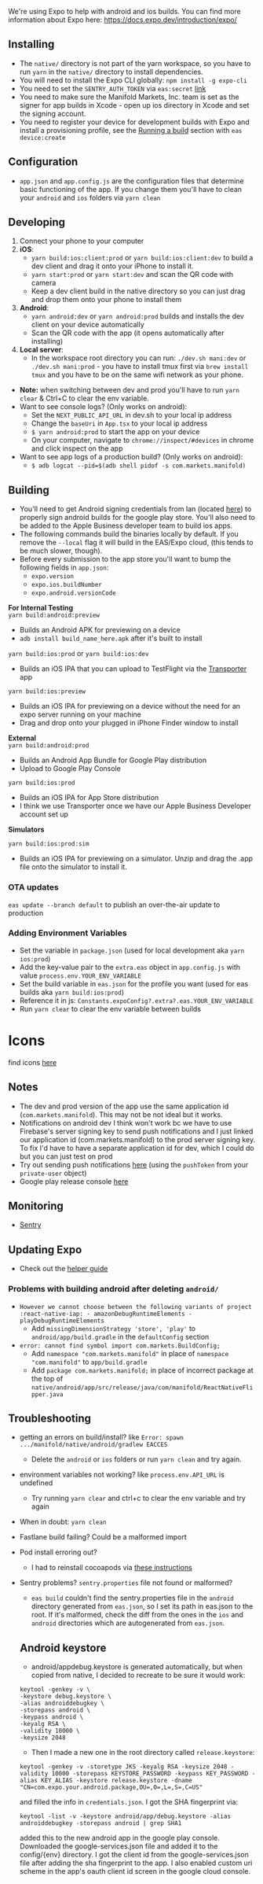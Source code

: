 We're using Expo to help with android and ios builds. You can find more information about Expo here: https://docs.expo.dev/introduction/expo/

## Installing

- The `native/` directory is not part of the yarn workspace, so you have to run `yarn` in the `native/` directory to install dependencies.
- You will need to install the Expo CLI globally: `npm install -g expo-cli`
- You need to set the `SENTRY_AUTH_TOKEN` via `eas:secret` [link](https://docs.expo.dev/build-reference/variables/#using-secrets-in-environment-variables)
- You need to make sure the Manifold Markets, Inc. team is set as the signer for app builds in Xcode - open up ios directory in Xcode and set the signing account.
- You need to register your device for development builds with Expo and install a provisioning profile, see the [Running a build](https://docs.expo.dev/development/build/) section with `eas device:create`

## Configuration

- `app.json` and `app.config.js` are the configuration files that determine basic functioning of the app. If you change them you'll have to clean your `android` and `ios` folders via `yarn clean`

## Developing

1. Connect your phone to your computer
2. **iOS**:
   - `yarn build:ios:client:prod` or `yarn build:ios:client:dev` to build a dev client and drag it onto your iPhone to install it.
   - `yarn start:prod` or `yarn start:dev` and scan the QR code with camera
   - Keep a dev client build in the native directory so you can just drag and drop them onto your phone to install them
3. **Android**:
   - `yarn android:dev` or `yarn android:prod` builds and installs the dev client on your device automatically
   - Scan the QR code with the app (it opens automatically after installing)
4. **Local server**:
   - In the workspace root directory you can run: `./dev.sh mani:dev` or `./dev.sh mani:prod` - you have to install tmux first via `brew install tmux` and you have to be on the same wifi network as your phone.

- **Note:** when switching between dev and prod you'll have to run `yarn clear` & Ctrl+C to clear the env variable.
- Want to see console logs? (Only works on android):
  - Set the `NEXT_PUBLIC_API_URL` in dev.sh to your local ip address
  - Change the `baseUri` in `App.tsx` to your local ip address
  - `$ yarn android:prod` to start the app on your device
  - On your computer, navigate to `chrome://inspect/#devices` in chrome and click inspect on the app
- Want to see app logs of a production build? (Only works on android):
  - `$ adb logcat --pid=$(adb shell pidof -s com.markets.manifold)`

## Building

- You'll need to get Android signing credentials from Ian (located [here](https://drive.google.com/drive/folders/155gaiY97oY0IkQvHGKHqKbXEeO4LaVCe?usp=sharing)) to properly sign android builds for the google play store. You'll also need to be added to the Apple Business developer team to build ios apps.
- The following commands build the binaries locally by default. If you remove the `--local` flag it will build in the EAS/Expo cloud, (this tends to be much slower, though).
- Before every submission to the app store you'll want to bump the following fields in `app.json`:
  - `expo.version`
  - `expo.ios.buildNumber`
  - `expo.android.versionCode`

**For Internal Testing**  
`yarn build:android:preview`

- Builds an Android APK for previewing on a device
- `adb install build_name_here.apk` after it's built to install

`yarn build:ios:prod` or `yarn build:ios:dev`

- Builds an iOS IPA that you can upload to TestFlight via the [Transporter](https://apps.apple.com/us/app/transporter/id1450874784?mt=12) app

`yarn build:ios:preview`

- Builds an iOS IPA for previewing on a device without the need for an expo server running on your machine
- Drag and drop onto your plugged in iPhone Finder window to install

**External**  
`yarn build:android:prod`

- Builds an Android App Bundle for Google Play distribution
- Upload to Google Play Console

`yarn build:ios:prod`

- Builds an iOS IPA for App Store distribution
- I think we use Transporter once we have our Apple Business Developer account set up

**Simulators**

`yarn build:ios:prod:sim`

- Builds an iOS IPA for previewing on a simulator. Unzip and drag the .app file onto the simulator to install it.

### OTA updates

`eas update --branch default` to publish an over-the-air update to production

### Adding Environment Variables

- Set the variable in `package.json` (used for local development aka `yarn ios:prod`)
- Add the key-value pair to the `extra.eas` object in `app.config.js` with value `process.env.YOUR_ENV_VARIABLE`
- Set the build variable in `eas.json` for the profile you want (used for eas builds aka `yarn build:ios:prod`)
- Reference it in js: `Constants.expoConfig?.extra?.eas.YOUR_ENV_VARIABLE`
- Run `yarn clear` to clear the env variable between builds

# Icons

find icons [here](https://icons.expo.fyi/)

## Notes

- The dev and prod version of the app use the same application id (`com.markets.manifold`). This may not be not ideal but it works.
- Notifications on android dev I think won't work bc we have to use Firebase's server signing key to send push notifications and I just linked our application id (com.markets.manifold) to the prod server signing key. To fix I'd have to have a separate application id for dev, which I could do but you can just test on prod
- Try out sending push notifications [here](https://expo.dev/notifications) (using the `pushToken` from your `private-user` object)
- Google play release console [here](https://play.google.com/console/u/1/developers/4817631028794628961/app/4973740210331758857/releases/overview)

## Monitoring

- [Sentry](https://sentry.io/organizations/manifold-markets/projects/react-native/?issuesType=new&project=4504040585494528)

## Updating Expo

- Check out the [helper guide](https://docs.expo.dev/bare/upgrade/?fromSdk=50&toSdk=51)

### Problems with building android after deleting `android/`

- `However we cannot choose between the following variants of project :react-native-iap: - amazonDebugRuntimeElements - playDebugRuntimeElements`
  - Add `missingDimensionStrategy 'store', 'play'` to `android/app/build.gradle` in the `defaultConfig` section
- `error: cannot find symbol import com.markets.BuildConfig;`
  - Add `namespace "com.markets.manifold"` in place of `namespace "com.manifold"` to `app/build.gradle`
  - Add `package com.markets.manifold;` in place of incorrect package at the top of `native/android/app/src/release/java/com/manifold/ReactNativeFlipper.java`

## Troubleshooting

- getting an errors on build/install? like `Error: spawn .../manifold/native/android/gradlew EACCES`
  - Delete the `android` or `ios` folders or run `yarn clean` and try again.
- environment variables not working? like `process.env.API_URL` is undefined
  - Try running `yarn clear` and ctrl+c to clear the env variable and try again
- When in doubt: `yarn clean`
- Fastlane build failing? Could be a malformed import
- Pod install erroring out?
  - I had to reinstall cocoapods via [these instructions](https://github.com/expo/expo/issues/20707#issuecomment-1377790160)
- Sentry problems? `sentry.properties` file not found or malformed?

  - `eas build` couldn't find the sentry.properties file in the `android` directory generated from `eas.json`, so I set its path in eas.json to the root. If it's malformed, check the diff from the ones in the `ios` and `android` directories which are autogenerated from `eas.json`.

  ## Android keystore

  - android/appdebug.keystore is generated automatically, but when copied from native, I decided to recreate to be sure it would work:

  ```
  keytool -genkey -v \
  -keystore debug.keystore \
  -alias androiddebugkey \
  -storepass android \
  -keypass android \
  -keyalg RSA \
  -validity 10000 \
  -keysize 2048
  ```

  - Then I made a new one in the root directory called `release.keystore`:

  ```
  keytool -genkey -v -storetype JKS -keyalg RSA -keysize 2048 -validity 10000 -storepass KEYSTORE_PASSWORD -keypass KEY_PASSWORD -alias KEY_ALIAS -keystore release.keystore -dname "CN=com.expo.your.android.package,OU=,O=,L=,S=,C=US"
  ```

  and filled the info in `credentials.json`. I got the SHA fingerprint via:

  ```
  keytool -list -v -keystore android/app/debug.keystore -alias androiddebugkey -storepass android | grep SHA1
  ```

  added this to the new android app in the google play console. Downloaded the google-services.json file and added it to the config/{env} directory. I got the client id from the google-services.json file after adding the sha fingerprint to the app. I also enabled custom uri scheme in the app's oauth client id screen in the google cloud console.

